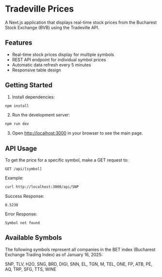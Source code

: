 # Tradeville Prices

A Next.js application that displays real-time stock prices from the Bucharest Stock Exchange (BVB) using the Tradeville API.

## Features

- Real-time stock prices display for multiple symbols
- REST API endpoint for individual symbol prices
- Automatic data refresh every 5 minutes
- Responsive table design

## Getting Started

1. Install dependencies:
```bash
npm install
```

2. Run the development server:
```bash
npm run dev
```

3. Open [http://localhost:3000](http://localhost:3000) in your browser to see the main page.

## API Usage

To get the price for a specific symbol, make a GET request to:
```
GET /api/[symbol]
```

Example:
```bash
curl http://localhost:3000/api/SNP
```

Success Response:
```
0.5230
```

Error Response:
```
Symbol not found
```

## Available Symbols

The following symbols represent all companies in the BET index (Bucharest Exchange Trading Index) as of January 16, 2025:

SNP, TLV, H2O, SNG, BRD, DIGI, SNN, EL, TGN, M, TEL, ONE, FP, ATB, PE, AQ, TRP, SFG, TTS, WINE 